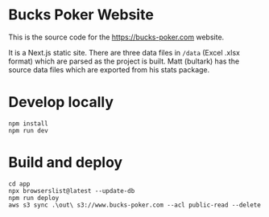# Bucks Poker Website

This is the source code for the https://bucks-poker.com website.

It is a Next.js static site. There are three data files in `/data` (Excel .xlsx format) which are parsed as the project is built. Matt (bultark) has the source data files which are exported from his stats package.

# Develop locally

```
npm install
npm run dev
```

# Build and deploy

```
cd app
npx browserslist@latest --update-db
npm run deploy
aws s3 sync .\out\ s3://www.bucks-poker.com --acl public-read --delete
```
